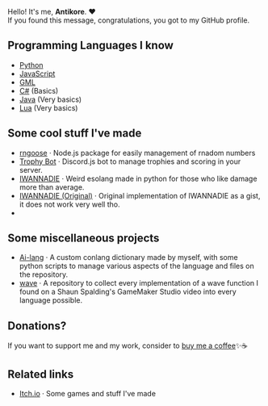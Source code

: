 Hello! It's me, **Antikore**. ❤️<br> 
If you found this message, congratulations, you got to my GitHub profile.

## Programming Languages I know
* [Python](https://www.python.org/about/)
* [JavaScript](https://developer.mozilla.org/es/docs/Web/JavaScripthttps://www.python.org/about/)
* [GML](https://manual.yoyogames.com/GameMaker_Language.htm)
* [C#](https://learn.microsoft.com/en-us/dotnet/csharp/) (Basics)
* [Java](https://www.java.com/) (Very basics)
* [Lua](https://www.lua.org/) (Very basics)

## Some cool stuff I've made
* [rngoose](https://github.com/AntikoreDev/rngoose) · Node.js package for easily management of rnadom numbers
* [Trophy Bot](https://github.com/AntikoreDev/trophy-bot/) · Discord.js bot to manage trophies and scoring in your server.
* [IWANNADIE](https://github.com/AntikoreDev/IWANNADIE/) · Weird esolang made in python for those who like damage more than average.
* [IWANNADIE (Original)](https://gist.github.com/AntikoreDev/c1452380e7bdfb0f4cd7f6d61b092e53) · Original implementation of IWANNADIE as a gist, it does not work very well tho.
* 

## Some miscellaneous projects
* [Ai-lang](https://github.com/AntikoreDev/ai-lang) · A custom conlang dictionary made by myself, with some python scripts to manage various aspects of the language and files on the repository.
* [wave](https://github.com/AntikoreDev/wave) · A repository to collect every implementation of a wave function I found on a Shaun Spalding's GameMaker Studio video into every language possible.

## Donations?
If you want to support me and my work, consider to [buy me a coffee](https://ko-fi.com/antikore)✨☕

## Related links
* [Itch.io](https://antikore.itch.io/) · Some games and stuff I've made
